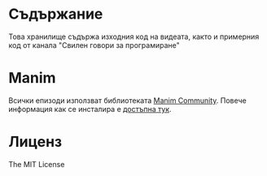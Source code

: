 # Съдържание

Това хранилище съдържа изходния код на видеата, както и примерния код от канала "Свилен говори за програмиране"

# Manim

Всички епизоди използват библиотеката [Manim Community](https://github.com/ManimCommunity/manim). Повече информация как се инсталира е [достъпна тук](https://docs.manim.community/en/stable/installation.html).

# Лиценз

The MIT License
